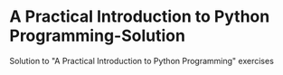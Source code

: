 # A Practical Introduction to Python Programming-Solution
 Solution to "A Practical Introduction to Python Programming" exercises

